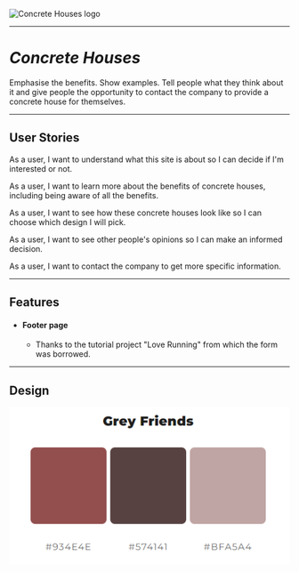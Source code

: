![Concrete Houses logo](documentation/animal_shelter_logo.png)

---
# *Concrete Houses*

Emphasise the benefits. Show examples. Tell people what they think about it and give people the opportunity to contact the company to provide a concrete house for themselves.

---
## User Stories
As a user, I want to understand what this site is about so I can decide if I'm interested or not.

As a user, I want to learn more about the benefits of concrete houses, including being aware of all the benefits.

As a user, I want to see how these concrete houses look like so I can choose which design I will pick.

As a user, I want to see other people's opinions so I can make an informed decision.

As a user, I want to contact the company to get more specific information.

---
## Features
+ #### Footer page

    - Thanks to the tutorial project "Love Running" from which the form was borrowed.
---
## Design

![Main Color](documentation/colors.PNG)
